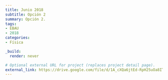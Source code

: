 ```yaml
---
title: Junio 2018
subtitle: Opción 2
summary: Opción 2.
tags:
- EBAU
- 2018
categories:
- Física

_build:
  render: never

# Optional external URL for project (replaces project detail page).
external_link: https://drive.google.com/file/d/1A_cXQa6jtEd-RpH25uOa8IT9igytb54F/view
---
```

